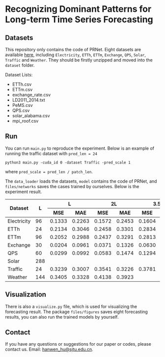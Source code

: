 # Recognizing Dominant Patterns for Long-term Time Series Forecasting

## Datasets
This repository only contains the code of PRNet. Eight datasets are available [here](https://github.com/Hanwen-Hu/Time-Series-Datasets), including `Electricity`, `ETTh`, `ETTm`, `Exchange`, `QPS`, `Solar`, `Traffic` and `Weather`. They should be firstly unzipped and moved into the `dataset` folder.

Dataset Lists: 
* ETTh.csv
* ETTm.csv
* exchange_rate.csv
* LD2011_2014.txt
* PeMS.csv
* QPS.csv
* solar_alabama.csv
* mpi_roof.csv


## Run
You can run `main.py` to reproduce the experiment. Below is an example of running the traffic dataset with `pred_len = 24`
```
python3 main.py -cuda_id 0 -dataset Traffic -pred_scale 1
```
where `pred_scale = pred_len / patch_len`.

The `data_loader` loads the datasets, `model` contains the code of PRNet, and `files/networks` saves the cases trained by ourselves. 
Below is the experiment result.

<table>
<thead>
<tr>
<th rowspan="2">Dataset</th>
<th rowspan="2">L</th>
<th colspan="2">L</th>
<th colspan="2">2L</th>
<th colspan="2">3.5L</th>
<th colspan="2">7.5L</th>
</tr>
<tr>
<th>MSE</th><th>MAE</th>
<th>MSE</th><th>MAE</th>
<th>MSE</th><th>MAE</th>
<th>MSE</th><th>MAE</th>
</tr>
</thead>
<tbody>
<tr>
<td>Electricity</td><td>96</td>
<td>0.1333</td><td>0.2263</td>
<td>0.1572</td><td>0.2453</td>
<td>0.1604</td><td>0.2453</td>
<td>0.1638</td><td>0.2513</td>
</tr>
<tr>
<td>ETTh</td><td>24</td>
<td>0.2134</td><td>0.3046</td>
<td>0.2458</td><td>0.3301</td>
<td>0.2834</td><td>0.3576</td>
<td>0.3328</td><td>0.3969</td>
</tr>
<tr>
<td>ETTm</td><td>96</td>
<td>0.2052</td><td>0.2988</td>
<td>0.2437</td><td>0.3291</td>
<td>0.2813</td><td>0.3571</td>
<td>0.3366</td><td>0.3987</td>
</tr>
<tr>
<td>Exchange</td><td>30</td>
<td>0.0204</td><td>0.0961</td>
<td>0.0371</td><td>0.1326</td>
<td>0.0630</td><td>0.1765</td>
<td>0.1357</td><td>0.2635</td>
</tr>
<tr>
<td>QPS</td><td>60</td>
<td>0.0299</td><td>0.0992</td>
<td>0.0583</td><td>0.1474</td>
<td>0.1294</td><td>0.2297</td>
<td>0.3233</td><td>0.3853</td>
</tr>
<tr>
<td>Solar</td><td>288</td>
</tr>
<tr>
<td>Traffic</td><td>24</td>
<td>0.3239</td><td>0.3007</td>
<td>0.3541</td><td>0.3226</td>
<td>0.3781</td><td>0.3380</td>
<td>0.3794</td><td>0.3365</td>
</tr>
<tr>
<td>Weather</td><td>144</td>
<td>0.3405</td><td>0.3328</td>
<td>0.4138</td><td>0.3923</td>
</tr>
</tbody>
</table>


## Visualization
There is also a `visualize.py` file, which is used for visualizing the forecasting result.
The package `files/figures` saves eight forecasting results, you can also run the trained models by yourself.

## Contact
If you have any questions or suggestions for our paper or codes, please contact us. Email: hanwen_hu@sjtu.edu.cn.

